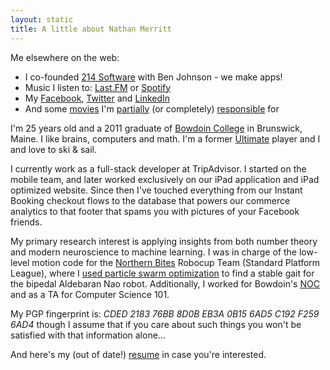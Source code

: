 ```yaml
---
layout: static
title: A little about Nathan Merritt
---
```


Me elsewhere on the web:

 *  I co-founded [214 Software](http://twofourteen.com) with Ben Johnson - we make apps!
 *  Music I listen to: [Last.FM](http://www.last.fm/user/satH4n/) or [Spotify](http://open.spotify.com/user/1239066134)
 *  My [Facebook](http://facebook.com/gnmerritt), [Twitter](http://twitter.com/gnmerritt) and [LinkedIn](http://www.linkedin.com/profile?viewProfile=&key=25508982&trk=tab_pro)
 *  And some [movies](http://youtube.com/profile?user=satH4n) I'm [partially](http://vimeo.com/4362627) (or completely) [responsible](http://vimeo.com/22967514) for

I'm 25 years old and a 2011 graduate of [Bowdoin
College](http://bowdoin.edu) in Brunswick, Maine. I like brains,
computers and math. I'm a former [Ultimate](http://stonedclown.com)
player and I and love to ski & sail.

I currently work as a full-stack developer at TripAdvisor. I started
on the mobile team, and later worked exclusively on our iPad
application and iPad optimized website. Since then I've touched
everything from our Instant Booking checkout flows to the database
that powers our commerce analytics to that footer that spams you with
pictures of your Facebook friends.

My primary research interest is applying insights from both number
theory and modern neuroscience to machine learning. I was in charge of
the low-level motion code for the [Northern
Bites](http://robocup.bowdoin.edu/blog/) Robocup Team (Standard
Platform League), where I [used particle swarm
optimization](http://www.bowdoin.edu/student-fellowships/pdf/summer-2010/n-merritt.pdf)
to find a stable gait for the bipedal Aldebaran Nao
robot. Additionally, I worked for Bowdoin's
[NOC](http://www.bowdoin.edu/it/) and as a TA for Computer Science
101.

My PGP fingerprint is: <i>CDED 2183 76BB 8D0B EB3A 0B15 6AD5 C192 F259
6AD4</i> though I assume that if you care about such things you won't be
satisfied with that information alone...

And here's my (out of date!) [resume](/gnmerritt-resume.pdf) in case
you're interested.
